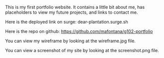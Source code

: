This is my first portfolio website. It contains a little bit about me, has placeholders to view my future projects, and links to contact me. 

 
Here is the deployed link on surge:
dear-plantation.surge.sh

Here is the repo on github:
https://github.com/mafontana/g102-portfolio

You can view my wireframe by looking at the wireframe.jpg file.

You can view a screenshot of my site by looking at the screenshot.png file.
